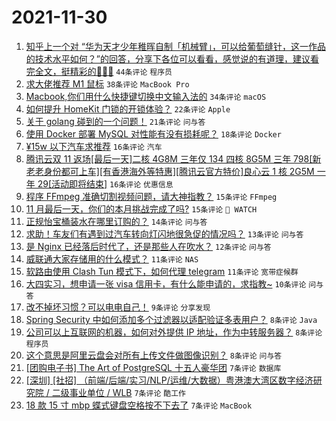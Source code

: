 # 2021-11-30

1. [知乎上一个对 “华为天才少年稚晖自制「机械臂」，可以给葡萄缝针，这一作品的技术水平如何？”的回答，分享下各位可以看看，感觉说的有道理，建议看完全文，挺精彩的🤣🤣🤣](https://www.v2ex.com/t/818919) `44条评论` `程序员`
1. [求大佬推荐 M1 鼠标](https://www.v2ex.com/t/818904) `38条评论` `MacBook Pro`
1. [Macbook,你们用什么快捷键切换中文输入法的](https://www.v2ex.com/t/818939) `34条评论` `macOS`
1. [如何提升 HomeKit 门锁的开锁体验？](https://www.v2ex.com/t/818910) `22条评论` `Apple`
1. [关于 golang 碰到的一个问题！](https://www.v2ex.com/t/818927) `21条评论` `问与答`
1. [使用 Docker 部署 MySQL 对性能有没有损耗呢？](https://www.v2ex.com/t/818918) `18条评论` `Docker`
1. [¥15w 以下汽车求推荐](https://www.v2ex.com/t/818940) `16条评论` `汽车`
1. [腾讯云双 11 返场[最后一天]二核 4G8M 三年仅 134 四核 8G5M 三年 798[新老老身份都可上车][有香港海外等特惠][腾讯云官方特价]良心云 1 核 2G5M 一年 29[活动即将结束]](https://www.v2ex.com/t/818912) `16条评论` `优惠信息`
1. [程序 FFmpeg 准确切割视频问题，请大神指教？](https://www.v2ex.com/t/818943) `15条评论` `FFmpeg`
1. [11 月最后一天，你们的本月挑战完成了吗?](https://www.v2ex.com/t/818917) `15条评论` ` WATCH`
1. [正规怡宝桶装水在哪里订购的？](https://www.v2ex.com/t/818962) `14条评论` `问与答`
1. [求助！车友们有遇到过汽车转向灯闪地很急促的情况吗？](https://www.v2ex.com/t/818913) `13条评论` `问与答`
1. [是 Nginx 已经落后时代了，还是那些人在吹水？](https://www.v2ex.com/t/818960) `12条评论` `问与答`
1. [威联通大家存储用的什么模式？](https://www.v2ex.com/t/818957) `11条评论` `NAS`
1. [软路由使用 Clash Tun 模式下，如何代理 telegram](https://www.v2ex.com/t/818923) `11条评论` `宽带症候群`
1. [大四实习，想申请一张 visa 信用卡，有什么能申请的，求指教~](https://www.v2ex.com/t/818926) `10条评论` `问与答`
1. [改不掉坏习惯？可以电电自己！](https://www.v2ex.com/t/818933) `9条评论` `分享发现`
1. [Spring Security 中如何添加多个过滤器以适配验证多表用户？](https://www.v2ex.com/t/818942) `8条评论` `Java`
1. [公司可以上互联网的机器，如何对外提供 IP 地址，作为中转服务器？](https://www.v2ex.com/t/818936) `8条评论` `程序员`
1. [这个意思是阿里云盘会对所有上传文件做图像识别？](https://www.v2ex.com/t/818908) `8条评论` `问与答`
1. [[团购电子书] The Art of PostgreSQL 十五人豪华团](https://www.v2ex.com/t/818953) `7条评论` `数据库`
1. [[深圳] [社招] （前端/后端/实习/NLP/运维/大数据）粤港澳大湾区数字经济研究院 / 二级事业单位 / WLB](https://www.v2ex.com/t/818952) `7条评论` `酷工作`
1. [18 款 15 寸 mbp 蝶式键盘空格按不下去了](https://www.v2ex.com/t/818920) `7条评论` `MacBook`

